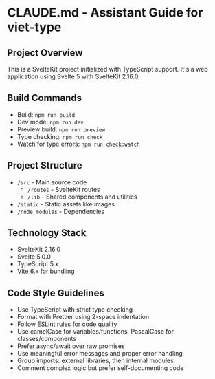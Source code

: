 # CLAUDE.md - Assistant Guide for viet-type

## Project Overview
This is a SvelteKit project initialized with TypeScript support. It's a web application using Svelte 5 with SvelteKit 2.16.0.

## Build Commands
- Build: `npm run build`
- Dev mode: `npm run dev`
- Preview build: `npm run preview`
- Type checking: `npm run check`
- Watch for type errors: `npm run check:watch`

## Project Structure
- `/src` - Main source code
  - `/routes` - SvelteKit routes
  - `/lib` - Shared components and utilities
- `/static` - Static assets like images
- `/node_modules` - Dependencies 

## Technology Stack
- SvelteKit 2.16.0
- Svelte 5.0.0
- TypeScript 5.x
- Vite 6.x for bundling

## Code Style Guidelines
- Use TypeScript with strict type checking
- Format with Prettier using 2-space indentation
- Follow ESLint rules for code quality
- Use camelCase for variables/functions, PascalCase for classes/components
- Prefer async/await over raw promises
- Use meaningful error messages and proper error handling
- Group imports: external libraries, then internal modules
- Comment complex logic but prefer self-documenting code